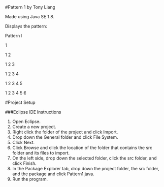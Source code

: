 #Pattern 1 by Tony Liang

Made using Java SE 1.8.

Displays the pattern:

Pattern I

1 

1 2

1 2 3

1 2 3 4

1 2 3 4 5

1 2 3 4 5 6

#Project Setup

###Eclipse IDE Instructions
1. Open Eclipse.
2. Create a new project.
3. Right click the folder of the project and click Import.
4. Drop down the General folder and click File System.
5. Click Next.
6. Click Browse and click the location of the folder that contains the src folder and its files to import.
7. On the left side, drop down the selected folder, click the src folder, and click Finish.
8. In the Package Explorer tab, drop down the project folder, the src folder, and the package and click Pattern1.java.
9. Run the program.